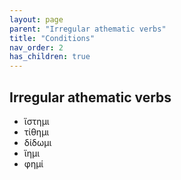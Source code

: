 ```yaml
---
layout: page
parent: "Irregular athematic verbs"
title: "Conditions"
nav_order: 2
has_children: true
---
```


## Irregular athematic verbs

- ἵστημι
- τίθημι
- δίδωμι
- ἵημι
- φημί